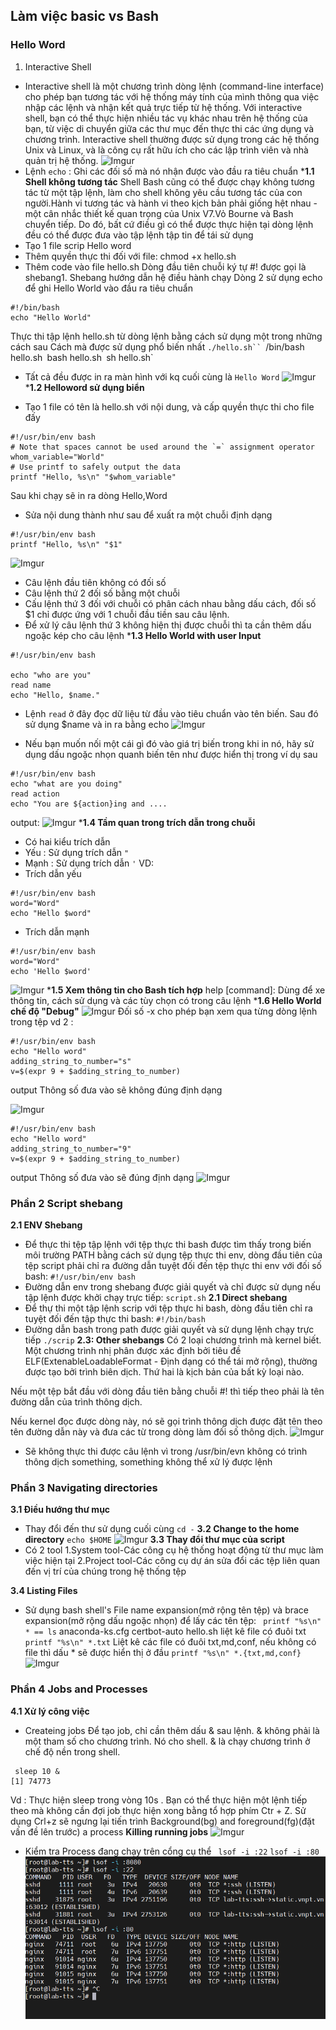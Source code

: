 ## Làm việc basic vs Bash
### Hello Word
1. Interactive Shell
- Interactive shell là một chương trình dòng lệnh (command-line interface) cho phép bạn tương tác với hệ thống máy tính của mình thông qua việc nhập các lệnh và nhận kết quả trực tiếp từ hệ thống. Với interactive shell, bạn có thể thực hiện nhiều tác vụ khác nhau trên hệ thống của bạn, từ việc di chuyển giữa các thư mục đến thực thi các ứng dụng và chương trình. Interactive shell thường được sử dụng trong các hệ thống Unix và Linux, và là công cụ rất hữu ích cho các lập trình viên và nhà quản trị hệ thống.
![Imgur](https://i.imgur.com/gNjNe34.png)
- Lệnh `echo` : Ghi các đối số mà nó nhận được vào đầu ra tiêu chuẩn 
***1.1 Shell không tương tác**
Shell Bash cũng có thể được chạy không tương tác từ một tập lệnh, làm cho shell không yêu cầu tương tác của con người.Hành vi tương tác và hành vi theo kịch bản phải giống hệt nhau - một cân nhắc thiết kế quan trọng của Unix V7.Vỏ Bourne và Bash chuyển tiếp. Do đó, bất cứ điều gì có thể được thực hiện tại dòng lệnh đều có thể được đưa vào tập lệnh tập tin để tái sử dụng
- Tạo 1 file scrip Hello word 
- Thêm quyền thực thi đối với file: chmod +x hello.sh
- Thêm code vào file hello.sh
Dòng đầu tiên chuỗi ký tự #! được gọi là shebang1. Shebang hướng dẫn hệ điều hành chạy
Dòng 2 sử dụng echo để ghi Hello World vào đầu ra tiêu chuẩn
```
#!/bin/bash
echo "Hello World"
```
Thực thi tập lệnh hello.sh từ dòng lệnh bằng cách sử dụng một trong những cách sau
Cách mà được sử dụng phổ biến nhất `./hello.sh``
`/bin/bash hello.sh`
`bash hello.sh`
`sh hello.sh`

- Tất cả đều được in ra màn hình với kq cuối cùng là `Hello Word`
![Imgur](https://i.imgur.com/BODVbTZ.png)
***1.2 Helloword sử dụng biển**

- Tạo 1 file có tên là hello.sh với nội dung, và cấp quyền thực thi cho file đấy
```
#!/usr/bin/env bash
# Note that spaces cannot be used around the `=` assignment operator
whom_variable="World"
# Use printf to safely output the data
printf "Hello, %s\n" "$whom_variable"
```
Sau khi chạy sẽ in ra dòng Hello,Word

- Sửa nội dung thành như sau để xuất ra một chuỗi định dạng 
```
#!/usr/bin/env bash
printf "Hello, %s\n" "$1"
```
![Imgur](https://i.imgur.com/Dr6uSO3.png)
- Câu lệnh đầu tiên không có đối số
- Câu lệnh thứ 2 đối số bằng một chuỗi
- Cấu lệnh thứ 3  đối với chuỗi có phân cách nhau bằng dấu cách, đối số $1 chỉ được ứng với 1 chuỗi đầu tiền sau câu lệnh.
- Để xử lý câu lệnh thứ 3 không hiện thị được chuỗi thì ta cần thêm dấu ngoặc kép cho câu lệnh
***1.3 Hello World with user Input**
```
#!/usr/bin/env bash

echo "who are you"
read name
echo "Hello, $name."
```
- Lệnh `read` ở đây đọc dữ liệu từ đầu vào tiêu chuẩn vào tên biến. Sau đó sử dụng $name và in ra bằng echo
![Imgur](https://i.imgur.com/a0DD4NJ.png)

- Nếu bạn muốn nối một cái gì đó vào giá trị biến trong khi in nó, hãy sử dụng dấu ngoặc nhọn quanh biến tên như được hiển thị trong ví dụ sau
```
#!/usr/bin/env bash
echo "what are you doing"
read action
echo "You are ${action}ing and .... 
```
output:
![Imgur](https://i.imgur.com/qZwd5Yl.png)
***1.4 Tầm quan trong trích dẫn trong chuỗi**
- Có hai kiểu trích dẫn 
- Yếu : Sử dụng trích dẫn `"`
- Mạnh : Sử dụng trích dẫn `'`
VD: 
- Trích dẫn yếu 
```
#!/usr/bin/env bash
word="Word"
echo "Hello $word"
```
- Trích dẫn mạnh
```
#!/usr/bin/env bash
word="Word"
echo 'Hello $word'
```
![Imgur](https://i.imgur.com/gSVUwYW.png)
***1.5 Xem thông tin cho Bash tích hợp**
help [command]: Dùng để xe thông tin, cách sử dụng và các tùy chọn có trong câu lệnh
***1.6  Hello World chế độ "Debug"**
![Imgur](https://i.imgur.com/a1s9Vlb.png)
Đối số -x cho phép bạn xem qua từng dòng lệnh trong tệp
vd 2 : 
```
#!/usr/bin/env bash
echo "Hello word"
adding_string_to_number="s"
v=$(expr 9 + $adding_string_to_number)
```
output
Thông số đưa vào sẽ không đúng định dạng

![Imgur](https://i.imgur.com/KhvCM4H.png)
```
#!/usr/bin/env bash
echo "Hello word"
adding_string_to_number="9"
v=$(expr 9 + $adding_string_to_number)
```
output
Thông số đưa vào sẽ đúng định dạng
![Imgur](https://i.imgur.com/DUayfQi.png)



### Phần 2 Script shebang
**2.1 ENV Shebang**
- Để thực thi tệp tập lệnh với tệp thực thi bash được tìm thấy trong biến môi trường PATH bằng cách sử dụng tệp thực thi env, dòng đầu tiên của tệp script phải chỉ ra đường dẫn tuyệt đối đến tệp thực thi env với đối số bash:
`#!/usr/bin/env bash`
- Đường dẫn env trong shebang được giải quyết và chỉ được sử dụng nếu tập lệnh được khởi chạy trực tiếp:
`script.sh`
**2.1 Direct shebang**
- Để thự thi một tập lệnh scrip với tệp thực hi bash, dòng đầu tiên chỉ ra tuyệt đối đến tập thực thi bash:
`#!/bin/bash`
- Đường dẫn  bash trong path được giải quyết và sử dụng lệnh chạy trực tiếp
`./scrip`
**2.3: Other shebangs**
Có 2 loại chương trình mà kernel biết. Một chương trình nhị phân được xác định bởi tiêu đề ELF(ExtenableLoadableFormat - Định dạng có thể tái mở rộng), thường được tạo bởi trình biên dịch. Thứ hai là kịch bản của bất kỳ loại nào.

Nếu một tệp bắt đầu với dòng đầu tiên bằng chuỗi #! thì tiếp theo phải là tên đường dẫn của trình thông dịch.

Nếu kernel đọc được dòng này, nó sẽ gọi trình thông dịch được đặt tên theo tên đường dẫn này và đưa các từ trong dòng làm đối số thông dịch.
![Imgur](https://i.imgur.com/sft2eGP.png)
- Sẽ không thực thi được câu lệnh vì trong /usr/bin/evn không có trình thông dịch something, something không thể xử lý được lệnh



### Phần 3 Navigating directories
**3.1 Điều hướng thư mục**
- Thay đổi đến thư sử dụng cuối cùng 
`cd -`
**3.2 Change to the home directory**
`echo $HOME`
![Imgur](https://i.imgur.com/tCtfaYu.png)
**3.3 Thay đổi thư mục của script**
- Có 2 tool
1.System tool-Các công cụ hệ thống hoạt động từ thư mục làm việc hiện tại
2.Project tool-Các công cụ dự án sửa đổi các tệp liên quan đến vị trí của chúng trong hệ thống tệp

**3.4 Listing Files**
- Sử dụng bash shell's File name expansion(mở rộng tên tệp) và brace expansion(mở rộng dấu ngoặc nhọn) để lấy các tên tệp:
` printf "%s\n" * == ls`
anaconda-ks.cfg
certbot-auto
hello.sh
liệt kê file có đuôi txt 
`printf "%s\n" *.txt`
Liệt kê các file có đuôi txt,md,conf, nếu không có file thì dấu * sẽ được hiển thị ở đầu
`printf "%s\n" *.{txt,md,conf}`
![Imgur](https://i.imgur.com/IRHDnew.png)
### Phần 4 Jobs and Processes
**4.1 Xử lý công việc**
- Createing jobs
Để tạo job, chỉ cần thêm dấu & sau lệnh. & không phải là một tham số cho chương trình. Nó cho shell. & là chạy chương trình ở chế độ nền trong shell.
```
 sleep 10 &
[1] 74773
```
Vd : Thực hiện sleep trong vòng 10s .
Bạn có thể thực hiện một lệnh tiếp theo mà không cần đợi job thực hiện xong bằng tổ hợp phím Ctr + Z. Sử dụng Crl+z sẽ ngưng lại tiến trình
Background(bg) and foreground(fg)(đặt vấn đề lên trước) a process
**Killing running jobs**
![Imgur](https://i.imgur.com/8gjtRnz.png)

-  Kiểm tra Process đang chạy trên cổng cụ thể
` lsof -i :22`
`lsof -i :80`
![Alt text](image-2.png)